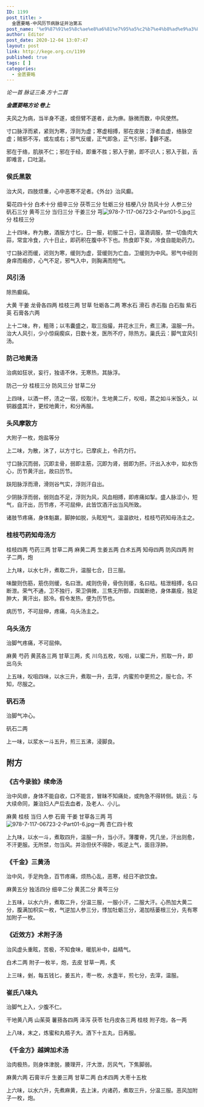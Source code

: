 ```yaml
---
ID: 1199
post_title: >
  金匮要略·中风历节病脉证并治第五
post_name: '%e9%87%91%e5%8c%ae%e8%a6%81%e7%95%a5%c2%b7%e4%b8%ad%e9%a3%8e%e5%8e%86%e8%8a%82%e7%97%85%e8%84%89%e8%af%81%e5%b9%b6%e6%b2%bb%e7%ac%ac%e4%ba%94'
author: Editor
post_date: 2020-12-04 13:07:47
layout: post
link: http://kege.org.cn/1199
published: true
tags: [ ]
categories:
  - 金匮要略
---
```

<!-- wp:paragraph -->
<p><em><span class="has-inline-color has-secondary-color">论一首 脉证三条 方十二首</span></em></p>
<!-- /wp:paragraph -->

<!-- wp:paragraph -->
<p><em><strong>金匮要略方论 卷上</strong></em></p>
<!-- /wp:paragraph -->

<!-- wp:paragraph -->
<p>夫风之为病，当半身不遂，或但臂不遂者，此为痹。脉微而数，中风使然。</p>
<!-- /wp:paragraph -->

<!-- wp:paragraph -->
<p>寸口脉浮而紧，紧则为寒，浮则为虚；寒虚相搏，邪在皮肤；浮者血虚，络脉空虚；贼邪不泻，或左或右；邪气反缓，正气即急，正气引邪，僻不遂。</p>
<!-- /wp:paragraph -->

<!-- wp:paragraph -->
<p>邪在于络，肌肤不仁；邪在于经，即重不胜；邪入于腑，即不识人；邪入于脏，舌即难言，口吐涎。</p>
<!-- /wp:paragraph -->

<!-- wp:heading {"level":3} -->
<h3 id="hanvon_toc_41"><strong>侯氏黑散</strong></h3>
<!-- /wp:heading -->

<!-- wp:paragraph -->
<p>治大风，四肢烦重，心中恶寒不足者。《外台》治风癫。</p>
<!-- /wp:paragraph -->

<!-- wp:paragraph -->
<p>菊花四十分 白术十分 细辛三分 茯苓三分 牡蛎三分 桔梗八分 防风十分 人参三分 矾石三分 黄芩三分 当归三分 干姜三分 芎<img alt="978-7-117-06723-2-Part01-5.jpg" src="https://rwzyzs.ipmph.com/epub/5c34535e7d1e77bf85212dc1/OEBPS/Images/978-7-117-06723-2-Part01-5.jpg">三分 桂枝三分</p>
<!-- /wp:paragraph -->

<!-- wp:paragraph -->
<p>上十四味，杵为散，酒服方寸匕，日一服，初服二十日，温酒调服，禁一切鱼肉大蒜，常宜冷食，六十日止，即药积在腹中不下也。热食即下矣，冷食自能助药力。</p>
<!-- /wp:paragraph -->

<!-- wp:paragraph -->
<p>寸口脉迟而缓，迟则为寒，缓则为虚，营缓则为亡血，卫缓则为中风。邪气中经则身痒而瘾疹，心气不足，邪气入中，则胸满而短气。</p>
<!-- /wp:paragraph -->

<!-- wp:heading {"level":3} -->
<h3 id="hanvon_toc_42"><strong>风引汤</strong></h3>
<!-- /wp:heading -->

<!-- wp:paragraph -->
<p>除热癫痫。</p>
<!-- /wp:paragraph -->

<!-- wp:paragraph -->
<p>大黄 干姜 龙骨各四两 桂枝三两 甘草 牡蛎各二两 寒水石 滑石 赤石脂 白石脂 紫石英 石膏各六两</p>
<!-- /wp:paragraph -->

<!-- wp:paragraph -->
<p>上十二味，杵，粗筛；以韦囊盛之，取三指撮，井花水三升，煮三沸，温服一升。治大人风引，少小惊痫瘈疭，日数十发，医所不疗，除热方。巢氏云：脚气宜风引汤。</p>
<!-- /wp:paragraph -->

<!-- wp:heading {"level":3} -->
<h3 id="hanvon_toc_43"><strong>防己地黄汤</strong></h3>
<!-- /wp:heading -->

<!-- wp:paragraph -->
<p>治病如狂状，妄行，独语不休，无寒热，其脉浮。</p>
<!-- /wp:paragraph -->

<!-- wp:paragraph -->
<p>防己一分 桂枝三分 防风三分 甘草二分</p>
<!-- /wp:paragraph -->

<!-- wp:paragraph -->
<p>上四味，以酒一杯，渍之一宿，绞取汁。生地黄二斤，㕮咀，蒸之如斗米饭久，以铜器盛其汁，更绞地黄汁，和分再服。</p>
<!-- /wp:paragraph -->

<!-- wp:heading {"level":3} -->
<h3 id="hanvon_toc_44"><strong>头风摩散</strong>方</h3>
<!-- /wp:heading -->

<!-- wp:paragraph -->
<p>大附子一枚，炮盐等分</p>
<!-- /wp:paragraph -->

<!-- wp:paragraph -->
<p>上二味，为散，沐了，以方寸匕，已摩疢上，令药力行。</p>
<!-- /wp:paragraph -->

<!-- wp:paragraph -->
<p>寸口脉沉而弱，沉即主骨，弱即主筋，沉即为肾，弱即为肝。汗出入水中，如水伤心，历节黄汗出，故曰历节。</p>
<!-- /wp:paragraph -->

<!-- wp:paragraph -->
<p>趺阳脉浮而滑，滑则谷气实，浮则汗自出。</p>
<!-- /wp:paragraph -->

<!-- wp:paragraph -->
<p>少阴脉浮而弱，弱则血不足，浮则为风，风血相搏，即疼痛如掣。盛人脉涩小，短气，自汗出，历节疼，不可屈伸，此皆饮酒汗出当风所致。</p>
<!-- /wp:paragraph -->

<!-- wp:paragraph -->
<p>诸肢节疼痛，身体魁羸，脚肿如脱，头眩短气，温温欲吐，桂枝芍药知母汤主之。</p>
<!-- /wp:paragraph -->

<!-- wp:heading {"level":3} -->
<h3 id="hanvon_toc_45"><strong>桂枝芍药知母汤</strong>方</h3>
<!-- /wp:heading -->

<!-- wp:paragraph -->
<p>桂枝四两 芍药三两 甘草二两 麻黄二两 生姜五两 白术五两 知母四两 防风四两 附子二两，炮</p>
<!-- /wp:paragraph -->

<!-- wp:paragraph -->
<p>上九味，以水七升，煮取二升，温服七合，日三服。</p>
<!-- /wp:paragraph -->

<!-- wp:paragraph -->
<p>味酸则伤筋，筋伤则缓，名曰泄。咸则伤骨，骨伤则痿，名曰枯。枯泄相搏，名曰断泄。荣气不通，卫不独行，荣卫俱微，三焦无所御，四属断绝，身体羸瘦，独足肿大，黄汗出，胫冷。假令发热，便为历节也。</p>
<!-- /wp:paragraph -->

<!-- wp:paragraph -->
<p>病历节，不可屈伸，疼痛，乌头汤主之。</p>
<!-- /wp:paragraph -->

<!-- wp:heading {"level":3} -->
<h3 id="hanvon_toc_46"><strong>乌头汤</strong>方</h3>
<!-- /wp:heading -->

<!-- wp:paragraph -->
<p>治脚气疼痛，不可屈伸。</p>
<!-- /wp:paragraph -->

<!-- wp:paragraph -->
<p>麻黄 芍药 黄芪各三两 甘草三两，炙 川乌五枚，㕮咀，以蜜二升，煎取一升，即出乌头</p>
<!-- /wp:paragraph -->

<!-- wp:paragraph -->
<p>上五味，㕮咀四味，以水三升，煮取一升，去滓，内蜜煎中更煎之，服七合。不知，尽服之。</p>
<!-- /wp:paragraph -->

<!-- wp:heading {"level":3} -->
<h3 id="hanvon_toc_47"><strong>矾石汤</strong></h3>
<!-- /wp:heading -->

<!-- wp:paragraph -->
<p>治脚气冲心。</p>
<!-- /wp:paragraph -->

<!-- wp:paragraph -->
<p>矾石二两</p>
<!-- /wp:paragraph -->

<!-- wp:paragraph -->
<p>上一味，以浆水一斗五升，煎三五沸，浸脚良。</p>
<!-- /wp:paragraph -->

<!-- wp:heading -->
<h2 id="hanvon_toc_48">附方</h2>
<!-- /wp:heading -->

<!-- wp:heading {"level":3} -->
<h3 id="hanvon_toc_49"><strong>《古今录验》续命汤</strong></h3>
<!-- /wp:heading -->

<!-- wp:paragraph -->
<p>治中风痱，身体不能自收，口不能言，冒昧不知痛处，或拘急不得转侧。姚云：与大续命同，兼治妇人产后去血者，及老人、小儿。</p>
<!-- /wp:paragraph -->

<!-- wp:paragraph -->
<p>麻黄 桂枝 当归 人参 石膏 干姜 甘草各三两 芎<img alt="978-7-117-06723-2-Part01-6.jpg" src="https://rwzyzs.ipmph.com/epub/5c34535e7d1e77bf85212dc1/OEBPS/Images/978-7-117-06723-2-Part01-6.jpg">一两 杏仁四十枚</p>
<!-- /wp:paragraph -->

<!-- wp:paragraph -->
<p>上九味，以水一斗，煮取四升，温服一升，当小汗。薄覆脊，凭几坐，汗出则愈，不汗更服。无所禁，勿当风。并治但伏不得卧，咳逆上气，面目浮肿。</p>
<!-- /wp:paragraph -->

<!-- wp:heading {"level":3} -->
<h3 id="hanvon_toc_50"><strong>《千金》三黄汤</strong></h3>
<!-- /wp:heading -->

<!-- wp:paragraph -->
<p>治中风，手足拘急，百节疼痛，烦热心乱，恶寒，经日不欲饮食。</p>
<!-- /wp:paragraph -->

<!-- wp:paragraph -->
<p>麻黄五分 独活四分 细辛二分 黄芪二分 黄芩三分</p>
<!-- /wp:paragraph -->

<!-- wp:paragraph -->
<p>上五味，以水六升，煮取二升，分温三服，一服小汗，二服大汗。心热加大黄二分，腹满加枳实一枚，气逆加人参三分，悸加牡蛎三分，渴加栝蒌根三分，先有寒加附子一枚。</p>
<!-- /wp:paragraph -->

<!-- wp:heading {"level":3} -->
<h3 id="hanvon_toc_51"><strong>《近效方》术附子汤</strong></h3>
<!-- /wp:heading -->

<!-- wp:paragraph -->
<p>治风虚头重眩，苦极，不知食味，暖肌补中，益精气。</p>
<!-- /wp:paragraph -->

<!-- wp:paragraph -->
<p>白术二两 附子一枚半，炮，去皮 甘草一两，炙</p>
<!-- /wp:paragraph -->

<!-- wp:paragraph -->
<p>上三味，剉，每五钱匕，姜五片，枣一枚，水盏半，煎七分，去滓，温服。</p>
<!-- /wp:paragraph -->

<!-- wp:heading {"level":3} -->
<h3 id="hanvon_toc_52"><strong>崔氏八味丸</strong></h3>
<!-- /wp:heading -->

<!-- wp:paragraph -->
<p>治脚气上入，少腹不仁。</p>
<!-- /wp:paragraph -->

<!-- wp:paragraph -->
<p>干地黄八两 山茱萸 薯蓣各四两 泽泻 茯苓 牡丹皮各三两 桂枝 附子炮，各一两</p>
<!-- /wp:paragraph -->

<!-- wp:paragraph -->
<p>上八味，末之，炼蜜和丸梧子大。酒下十五丸，日再服。</p>
<!-- /wp:paragraph -->

<!-- wp:heading {"level":3} -->
<h3 id="hanvon_toc_53"><strong>《千金方》越婢加术汤</strong></h3>
<!-- /wp:heading -->

<!-- wp:paragraph -->
<p>治肉极热，则身体津脱，腠理开，汗大泄，厉风气，下焦脚弱。</p>
<!-- /wp:paragraph -->

<!-- wp:paragraph -->
<p>麻黄六两 石膏半斤 生姜三两 甘草二两 白术四两 大枣十五枚</p>
<!-- /wp:paragraph -->

<!-- wp:paragraph -->
<p>上六味，以水六升，先煮麻黄，去上沫，内诸药，煮取三升，分温三服。恶风加附子一枚，炮。</p>
<!-- /wp:paragraph -->